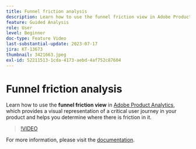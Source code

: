 ```yaml
---
title: Funnel friction analysis
description: Learn how to use the funnel friction view in Adobe Product Analytics, which provides a visual representation of a critical user journey in your product and helps you determine where there is friction in it.
feature: Guided Analysis
role: User
level: Beginner
doc-type: Feature Video
last-substantial-update: 2023-07-17
jira: KT-13673
thumbnail: 3421663.jpeg
exl-id: 52211513-1cda-4173-aebd-4af752c87604
---
```

# Funnel friction analysis

Learn how to use the **funnel friction view** in [Adobe Product Analytics](../../adobe-product-analytics/adobe-product-analytics-overview.md), which provides a visual representation of a critical user journey in your product and helps you determine where there is friction in it.

>[!VIDEO](https://video.tv.adobe.com/v/3421663/?learn=on)

For more information, please visit the [documentation](https://experienceleague.adobe.com/docs/analytics-platform/using/guided-analysis/funnel/friction.html).
